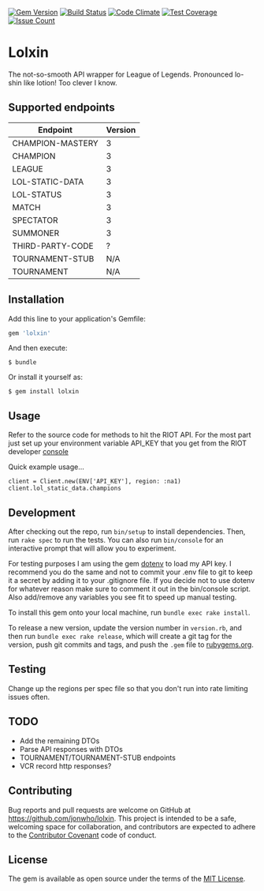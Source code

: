 [![Gem Version](https://badge.fury.io/rb/lolxin.svg)](https://badge.fury.io/rb/lolxin)
[![Build Status](https://travis-ci.org/jonwho/lolxin.svg)](https://travis-ci.org/jonwho/lolxin)
[![Code Climate](https://codeclimate.com/github/jonwho/lolxin/badges/gpa.svg)](https://codeclimate.com/github/jonwho/lolxin)
[![Test Coverage](https://codeclimate.com/github/jonwho/lolxin/badges/coverage.svg)](https://codeclimate.com/github/jonwho/lolxin/coverage)
[![Issue Count](https://codeclimate.com/github/jonwho/lolxin/badges/issue_count.svg)](https://codeclimate.com/github/jonwho/lolxin)

# Lolxin

The not-so-smooth API wrapper for League of Legends. Pronounced lo-shin like
lotion! Too clever I know.

## Supported endpoints
| Endpoint          | Version |
| ----------------- | ------- |
| CHAMPION-MASTERY  | 3       |
| CHAMPION          | 3       |
| LEAGUE            | 3       |
| LOL-STATIC-DATA   | 3       |
| LOL-STATUS        | 3       |
| MATCH             | 3       |
| SPECTATOR         | 3       |
| SUMMONER          | 3       |
| THIRD-PARTY-CODE  | ?       |
| TOURNAMENT-STUB   | N/A     |
| TOURNAMENT        | N/A     |

## Installation

Add this line to your application's Gemfile:

```ruby
gem 'lolxin'
```

And then execute:

    $ bundle

Or install it yourself as:

    $ gem install lolxin

## Usage

Refer to the source code for methods to hit the RIOT API. For the most part just set up your
environment variable API_KEY that you get from the RIOT developer [console](https://developer.riotgames.com/)

Quick example usage...
```
client = Client.new(ENV['API_KEY'], region: :na1)
client.lol_static_data.champions
```

## Development

After checking out the repo, run `bin/setup` to install dependencies. Then, run
`rake spec` to run the tests. You can also run `bin/console` for an interactive
prompt that will allow you to experiment.

For testing purposes I am using the gem
[dotenv](https://github.com/bkeepers/dotenv) to load my API key. I recommend
you do the same and not to commit your .env file to git to keep it a secret by
adding it to your .gitignore file. If you decide not to use dotenv for whatever
reason make sure to comment it out in the bin/console script. Also add/remove
any variables you see fit to speed up manual testing.

To install this gem onto your local machine, run `bundle exec rake install`.

To release a new version, update the version number in `version.rb`, and then
run `bundle exec rake release`, which will create a git tag for the version,
push git commits and tags, and push the `.gem` file to
[rubygems.org](https://rubygems.org).

## Testing
Change up the regions per spec file so that you don't run into rate limiting issues often.

## TODO
- Add the remaining DTOs
- Parse API responses with DTOs
- TOURNAMENT/TOURNAMENT-STUB endpoints
- VCR record http responses?

## Contributing

Bug reports and pull requests are welcome on GitHub at
https://github.com/jonwho/lolxin. This project is intended to be a safe,
welcoming space for collaboration, and contributors are expected to adhere
to the [Contributor Covenant](contributor-covenant.org) code of conduct.

## License

The gem is available as open source under the terms of the
[MIT License](http://opensource.org/licenses/MIT).
